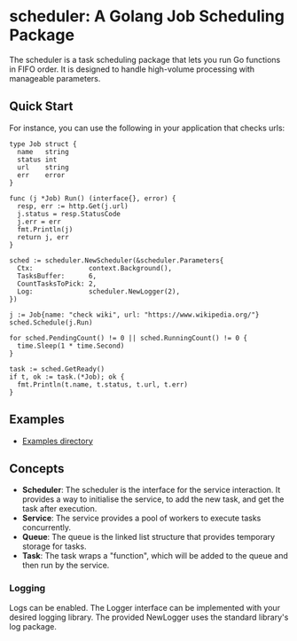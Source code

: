 # scheduler: A Golang Job Scheduling Package

The scheduler is a task scheduling package that lets you run Go functions in FIFO order.
It is designed to handle high-volume processing with manageable parameters.

## Quick Start
For instance, you can use the following in your application that checks urls:

    type Job struct {
      name   string
      status int
      url    string
      err    error
    }

    func (j *Job) Run() (interface{}, error) {
      resp, err := http.Get(j.url)
      j.status = resp.StatusCode
      j.err = err
      fmt.Println(j)
      return j, err
    }

    sched := scheduler.NewScheduler(&scheduler.Parameters{
      Ctx:              context.Background(),
      TasksBuffer:      6,
      CountTasksToPick: 2,
      Log:              scheduler.NewLogger(2),
    })

    j := Job{name: "check wiki", url: "https://www.wikipedia.org/"}
    sched.Schedule(j.Run)

    for sched.PendingCount() != 0 || sched.RunningCount() != 0 {
      time.Sleep(1 * time.Second)
    }

    task := sched.GetReady()
    if t, ok := task.(*Job); ok {
      fmt.Println(t.name, t.status, t.url, t.err)
    }

## Examples

- [Examples directory](example)

## Concepts

- **Scheduler**: The scheduler is the interface for the service interaction. It provides a way to initialise the service, 
  to add the new task, and get the task after execution.
- **Service**: The service provides a pool of workers to execute tasks concurrently.
- **Queue**: The queue is the linked list structure that provides temporary storage for tasks.
- **Task**: The task wraps a "function", which will be added to the queue and then run by the service.

### Logging
Logs can be enabled.
The Logger interface can be implemented with your desired logging library.
The provided NewLogger uses the standard library's log package.